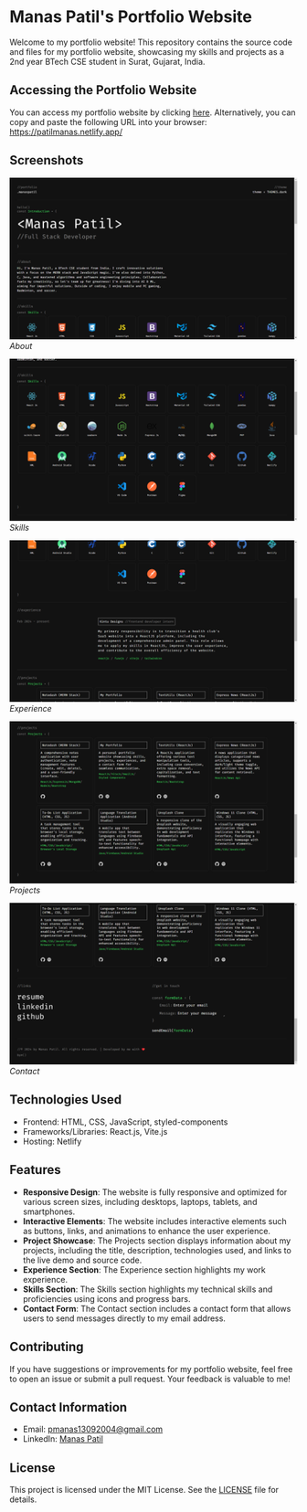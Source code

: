 # Manas Patil's Portfolio Website

Welcome to my portfolio website! This repository contains the source code and files for my portfolio website, showcasing my skills and projects as a 2nd year BTech CSE student in Surat, Gujarat, India.

## Accessing the Portfolio Website

You can access my portfolio website by clicking [here](https://patilmanas.netlify.app/). Alternatively, you can copy and paste the following URL into your browser:
https://patilmanas.netlify.app/

## Screenshots

![Screenshot 1](screenshots/screenshot1.png)
*About*

![Screenshot 2](screenshots/screenshot2.png)
*Skills*

![Screenshot 3](screenshots/screenshot3.png)
*Experience*

![Screenshot 4](screenshots/screenshot4.png)
*Projects*

![Screenshot 5](screenshots/screenshot5.png)
*Contact*

## Technologies Used

- Frontend: HTML, CSS, JavaScript, styled-components
- Frameworks/Libraries: React.js, Vite.js
- Hosting: Netlify

## Features

- **Responsive Design**: The website is fully responsive and optimized for various screen sizes, including desktops, laptops, tablets, and smartphones.
- **Interactive Elements**: The website includes interactive elements such as buttons, links, and animations to enhance the user experience.
- **Project Showcase**: The Projects section displays information about my projects, including the title, description, technologies used, and links to the live demo and source code.
- **Experience Section**: The Experience section highlights my work experience.
- **Skills Section**: The Skills section highlights my technical skills and proficiencies using icons and progress bars.
- **Contact Form**: The Contact section includes a contact form that allows users to send messages directly to my email address.

## Contributing

If you have suggestions or improvements for my portfolio website, feel free to open an issue or submit a pull request. Your feedback is valuable to me!

## Contact Information

- Email: pmanas13092004@gmail.com
- LinkedIn: [Manas Patil](https://www.linkedin.com/in/manas-patil-876718250/)

## License

This project is licensed under the MIT License. See the [LICENSE](LICENSE) file for details.
